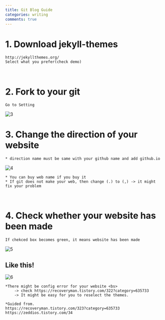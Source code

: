 ```yaml
---
title: Git Blog Guide
categories: writing
comments: true
---
```


# 1. Download jekyll-themes
```
http://jekyllthemes.org/
Select what you prefer(check demo)
```
&nbsp;
# 2. Fork to your git
```
Go to Setting
```

![3](https://user-images.githubusercontent.com/59559270/112564772-32a90480-8e1f-11eb-9fc1-a4e034b104cd.png)
&nbsp;
# 3. Change the direction of your website

```
* direction name must be same with your github name and add github.io
```
![4](https://user-images.githubusercontent.com/59559270/112456325-026d5180-8d9e-11eb-9a39-4854d3bb4ebf.png)
&nbsp;
```
* You can buy web name if you buy it
* If git does not make your web, then change (.) to (,) -> it might fix your problem
```
&nbsp;
# 4. Check whether your website has been made
	If chekced box becomes green, it means website has been made
    
![5](https://user-images.githubusercontent.com/59559270/112456449-20d34d00-8d9e-11eb-822d-d9b2a980f2c4.png)
&nbsp;
## Like this!

![6](https://user-images.githubusercontent.com/59559270/112456999-a656fd00-8d9e-11eb-8b73-6abb13b0ee98.PNG)

```
*There might be config error for your website <bs>
	-> check https://recoveryman.tistory.com/322?category=635733 
	-> It might be easy for you to reselect the themes.
```
```
*Guided from.
https://recoveryman.tistory.com/323?category=635733
https://zeddios.tistory.com/34
```


